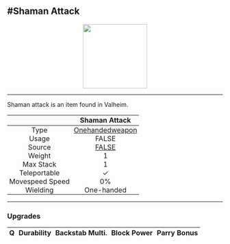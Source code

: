 <meta property="og:title" content="Shaman Attack - MoreValheim" /><meta property="og:type" content="website" /><meta property="og:image" content="/assets/shaman_attack.png" /><meta property="og:description" content="Shaman Attack is an item found in Valheim." /><meta name="theme-color" content="#546D78"><meta name="twitter:card" content="summary_large_image">
#Shaman Attack
-------------
<style>img {width:20px;}.tb {width:150px;display: block;margin-left: auto;margin-right: auto;}</style>

<style>.md-typeset table:not([class]) th:not([align]) {min-width:unset!important;}</style>
<style>td{padding:0em 0.3em!important;text-align:center!important;border-left:.05rem solid var(--md-default-fg-color--lightest)}</style>

<style>th{padding:0.1em 0.3em!important;text-align:center!important;font-weight:bold}</style>

<style>pre{text-align:right!important}</style>
<style>table tr td:first-child {border-left: 0;};</style>

<figure><img src="/assets/shaman_attack.png" class="tb" /><figcaption><small></small></figcaption></figure>

-------------

Shaman attack is an item found in Valheim.

|        | Shaman Attack              |
| ----------- | ------------------------------------ |
| Type | [Onehandedweapon](../../types/onehandedweapon)
| Usage | FALSE<br>
| Source | [FALSE](../../items/false)
| Weight | 1 |
| Max Stack | 1 |
| Teleportable | ✓
| Movespeed Speed | 0%
| Wielding | One-handed


-------------

### Upgrades
| Q | Durability | Backstab Multi. | Block Power | Parry Bonus
| - | - | - | - | - 
